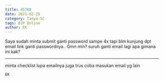 ```yaml
---
title: 45760
date: 2021-02-25
category: Tanya-SC
tags: DJP Online
author: EK
---
```


Saya sudah minta submit ganti password sampe 4x tapi blm kunjung dpt email link ganti passwordnya.. Gmn min? suruh ganti email lagi apa gimana ini kak?

---

minta checklist lupa emailnya juga trus coba masukan email yg lain

`EK`
